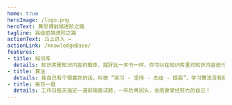 ```yaml
---
home: true
heroImage: /logo.png
heroText: 黄思博前端进阶之路
tagline: 高级前端进阶之路
actionText: 马上进入 →
actionLink: /knowledgeBase/
features:
- title: 知识库
  details: 知识库是知识内容的载体，就好比一本书一样，你可以在知识库里对知识内容进行重新组织和分类。
- title: 算法
  details: 我自己有个很喜欢的话，叫做 “练习 - 坚持 - 总结 - 提高”，学习算法没有捷径，只能不断积累提升。
- title: 每日一题
  details: 工作日每天搞定一道前端面试题，一年后再回头，会感谢曾经努力的自己！
---
```

